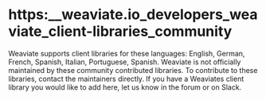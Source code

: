# https:\_\_weaviate.io_developers_weaviate_client-libraries_community

Weaviate supports client libraries for these languages: English, German, French, Spanish, Italian, Portuguese, Spanish. Weaviate is not officially maintained by these community contributed libraries. To contribute to these libraries, contact the maintainers directly. If you have a Weaviates client library you would like to add here, let us know in the forum or on Slack.
